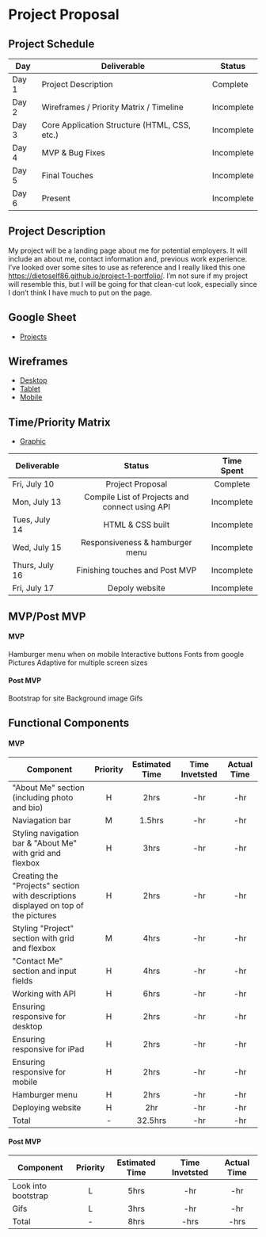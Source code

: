 # Project Proposal

## Project Schedule

|  Day | Deliverable | Status
|---|---| ---|
|Day 1| Project Description | Complete
|Day 2| Wireframes / Priority Matrix / Timeline | Incomplete
|Day 3| Core Application Structure (HTML, CSS, etc.) | Incomplete
|Day 4| MVP & Bug Fixes | Incomplete
|Day 5| Final Touches | Incomplete
|Day 6| Present | Incomplete

## Project Description
My project will be a landing page about me for potential employers. It will include an about me, contact information and, previous work experience. I’ve looked over some sites to use as reference and I really liked this one https://dietoself86.github.io/project-1-portfolio/. I’m not sure if my project will resemble this, but I will be going for that clean-cut look, especially since I don’t think I have much to put on the page.

## Google Sheet
- [Projects](https://docs.google.com/spreadsheets/d/1V1M3Eq1NXH2PNmeTlVviRhEjX9kenq769Vo2P5mMtro/edit#gid=0)

## Wireframes
- [Desktop](https://res.cloudinary.com/dlcjnygpy/image/upload/v1594664456/20200710_200705_zjlekt.jpg)
- [Tablet](https://res.cloudinary.com/dlcjnygpy/image/upload/v1594664429/20200710_200656_gj3hf9.jpg)
- [Mobile](https://res.cloudinary.com/dlcjnygpy/image/upload/v1594664399/20200710_200643_gz9fdj.jpg)

## Time/Priority Matrix 
- [Graphic](https://res.cloudinary.com/dlcjnygpy/image/upload/v1594664308/20200710_204051_g3cwsa.jpg)


|Deliverable	| Status	| Time Spent |
| --- | :---: |  :---: | 
| Fri, July 10 | Project Proposal	| Complete | 8 hrs |
| Mon, July 13 | Compile List of Projects and connect using API | Incomplete | -hr |
| Tues, July 14 | HTML & CSS built | Incomplete | -hr |
| Wed, July 15 | Responsiveness & hamburger menu | Incomplete | -hr |
| Thurs, July 16 | Finishing touches and Post MVP | Incomplete | -hr |	
| Fri, July 17 | Depoly website | Incomplete | -hr |		
 
## MVP/Post MVP

#### MVP
 Hamburger menu when on mobile
	Interactive buttons
	Fonts from google
	Pictures 
	Adaptive for multiple screen sizes


#### Post MVP
 Bootstrap for site
	Background image 
	Gifs


## Functional Components

#### MVP
| Component | Priority | Estimated Time | Time Invetsted | Actual Time |
| --- | :---: |  :---: | :---: | :---: |
| "About Me" section (including photo and bio)  | H | 2hrs | -hr | -hr|
| Naviagation bar | M | 1.5hrs | -hr | -hr|
| Styling navigation bar & "About Me" with grid and flexbox | H | 3hrs | -hr | -hr|
| Creating the "Projects" section with descriptions displayed on top of the pictures | H | 2hrs| -hr | -hr |
| Styling "Project" section with grid and flexbox | M | 4hrs | -hr | -hr|
| "Contact Me" section and input fields| H | 4hrs | -hr | -hr|
| Working with API | H | 6hrs | -hr | -hr |
| Ensuring responsive for desktop | H | 2hrs | -hr | -hr|
| Ensuring responsive for iPad | H | 2hrs | -hr | -hr|
| Ensuring responsive for mobile | H | 2hrs | -hr | -hr|
| Hamburger menu | H | 2hrs | -hr | -hr|
| Deploying website | H | 2hr | -hr | -hr|
| Total | - | 32.5hrs | -hr | -hr |


#### Post MVP
| Component | Priority | Estimated Time | Time Invetsted | Actual Time |
| --- | :---: |  :---: | :---: | :---: |
|Look into bootstrap | L | 5hrs | -hr | -hr|
|Gifs| L | 3hrs | -hr | -hr|
| Total | - | 8hrs | -hrs | -hrs | 




 

